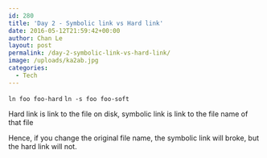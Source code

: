 ```yaml
---
id: 280
title: 'Day 2 - Symbolic link vs Hard link'
date: 2016-05-12T21:59:42+00:00
author: Chan Le
layout: post
permalink: /day-2-symbolic-link-vs-hard-link/
image: /uploads/ka2ab.jpg
categories:
  - Tech
---
```

`ln foo foo-hard`
`ln -s foo foo-soft`

Hard link is link to the file on disk, symbolic link is link to the file name of that file

Hence, if you change the original file name, the symbolic link will broke, but the hard link will not.
